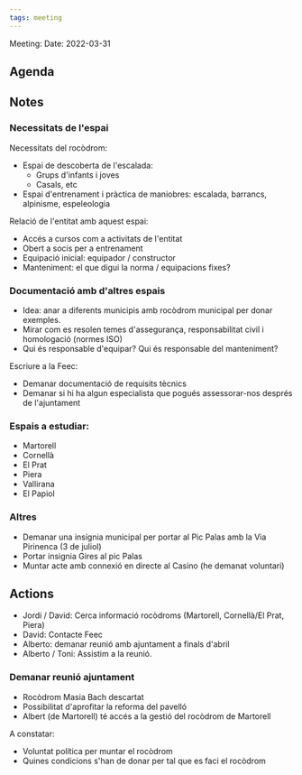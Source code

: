 ```yaml
---
tags: meeting
---
```


Meeting:
Date: 2022-03-31

## Agenda

## Notes
### Necessitats de l'espai
Necessitats del rocòdrom:
- Espai de descoberta de l'escalada:
  - Grups d'infants i joves
  - Casals, etc
- Espai d'entrenament i pràctica de maniobres: escalada, barrancs, alpinisme, espeleologia

Relació de l'entitat amb aquest espai:
- Accés a cursos com a activitats de l'entitat
- Obert a socis per a entrenament
- Equipació inicial: equipador / constructor
- Manteniment: el que digui la norma / equipacions fixes?

### Documentació amb d'altres espais
- Idea: anar a diferents municipis amb rocòdrom municipal per donar exemples.
- Mirar com es resolen temes d'assegurança, responsabilitat civil i homologació (normes ISO)
- Qui és responsable d'equipar? Qui és responsable del manteniment?

Escriure a la Feec:
- Demanar documentació de requisits tècnics
- Demanar si hi ha algun especialista que pogués assessorar-nos després de l'ajuntament

### Espais a estudiar:
- Martorell
- Cornellà
- El Prat
- Piera
- Vallirana
- El Papiol

### Altres
- Demanar una insígnia municipal per portar al Pic Palas amb la Via Pirinenca (3 de juliol)
- Portar insignia Gires al pic Palas
- Muntar acte amb connexió en directe al Casino (he demanat voluntari)
## Actions
- Jordi / David: Cerca informació rocòdroms (Martorell, Cornellà/El Prat, Piera)
- David: Contacte Feec
- Alberto: demanar reunió amb ajuntament a finals d'abril
- Alberto / Toni: Assistim a la reunió.
### Demanar reunió ajuntament
- Rocòdrom Masia Bach descartat
- Possibilitat d'aprofitar la reforma del pavelló
- Albert (de Martorell) té accés a la gestió del rocòdrom de Martorell

A constatar:
- Voluntat política per muntar el rocòdrom
- Quines condicions s'han de donar per tal que es faci el rocòdrom
